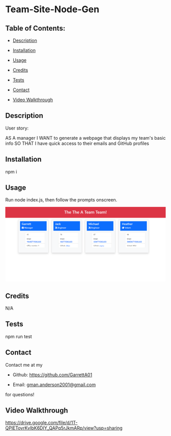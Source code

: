 # Team-Site-Node-Gen

## Table of Contents:

- [Description](#description)

- [Installation](#installation)

- [Usage](#usage)

- [Credits](#credits)

- [Tests](#tests)

- [Contact](#contact)

- [Video Walkthrough](#video-walkthrough)

## Description

User story:

AS A manager
I WANT to generate a webpage that displays my team's basic info
SO THAT I have quick access to their emails and GitHub profiles

## Installation

npm i

## Usage

Run node index.js, then follow the prompts onscreen.

![Screenshot](./Images/screencapture-file-C-Users-gmana-OneDrive-Desktop-activitiesDU-week5-10-OOP-02-Challenge-Team-Site-Node-Gen-generate-The-A-Team-html-2023-01-23-01_37_42.png)

## Credits

N/A

## Tests

npm run test

## Contact

Contact me at my

- Github: https://github.com/GarrettA01

- Email: gman.anderson2001@gmail.com

for questions!

## Video Walkthrough

https://drive.google.com/file/d/1T-QPlETovrKvIbK6DIY_QAPq5rJkmARp/view?usp=sharing
